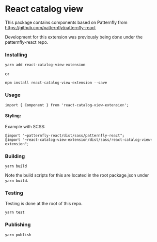 # React catalog view

This package contains components based on Patternfly from https://github.com/patternfly/patternfly-react

Development for this extension was previously being done under the patternfly-react repo.

### Installing

```
yarn add react-catalog-view-extension
```

or

```
npm install react-catalog-view-extension --save
```

### Usage

```
import { Component } from 'react-catalog-view-extension';
```

#### Styling:

Example with SCSS:

```
@import "~patternfly-react/dist/sass/patternfly-react";
@import "~react-catalog-view-extension/dist/sass/react-catalog-view-extension";
```

### Building

```
yarn build
```

Note the build scripts for this are located in the root package.json under `yarn build`.

### Testing

Testing is done at the root of this repo.

```
yarn test
```

### Publishing

```
yarn publish
```
